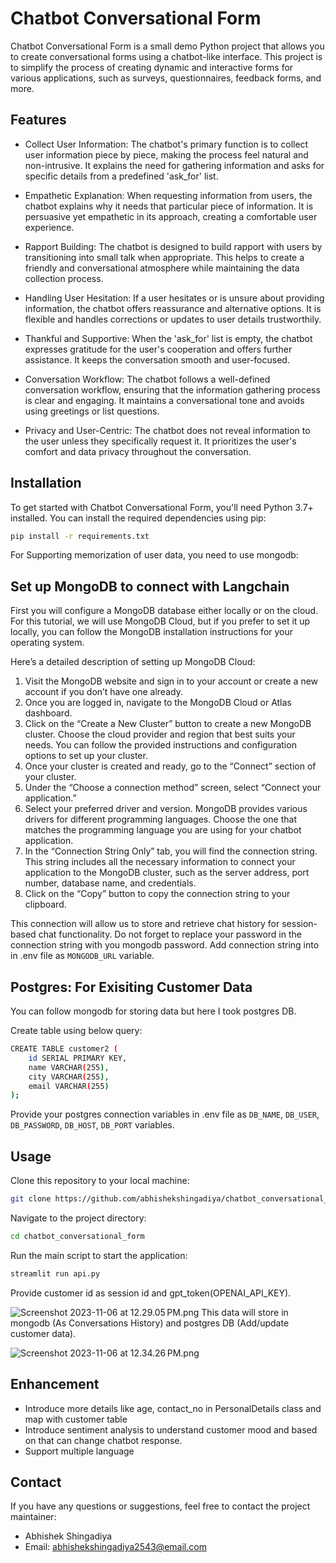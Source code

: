
# Chatbot Conversational Form

Chatbot Conversational Form is a small demo Python project that allows you to create conversational forms using a chatbot-like interface. This project is to simplify the process of creating dynamic and interactive forms for various applications, such as surveys, questionnaires, feedback forms, and more.

## Features

- Collect User Information: The chatbot's primary function is to collect user information piece by piece, making the process feel natural and non-intrusive. It explains the need for gathering information and asks for specific details from a predefined 'ask_for' list.

- Empathetic Explanation: When requesting information from users, the chatbot explains why it needs that particular piece of information. It is persuasive yet empathetic in its approach, creating a comfortable user experience.

- Rapport Building: The chatbot is designed to build rapport with users by transitioning into small talk when appropriate. This helps to create a friendly and conversational atmosphere while maintaining the data collection process.

- Handling User Hesitation: If a user hesitates or is unsure about providing information, the chatbot offers reassurance and alternative options. It is flexible and handles corrections or updates to user details trustworthily.

- Thankful and Supportive: When the 'ask_for' list is empty, the chatbot expresses gratitude for the user's cooperation and offers further assistance. It keeps the conversation smooth and user-focused.

- Conversation Workflow: The chatbot follows a well-defined conversation workflow, ensuring that the information gathering process is clear and engaging. It maintains a conversational tone and avoids using greetings or list questions.

- Privacy and User-Centric: The chatbot does not reveal information to the user unless they specifically request it. It prioritizes the user's comfort and data privacy throughout the conversation.


## Installation

To get started with Chatbot Conversational Form, you'll need Python 3.7+ installed. You can install the required dependencies using pip:

```bash
pip install -r requirements.txt
```

For Supporting memorization of user data, you need to use mongodb:
## Set up MongoDB to connect with Langchain
First you will configure a MongoDB database either locally or on the cloud. For this tutorial, we will use MongoDB Cloud, but if you prefer to set it up locally, you can follow the MongoDB installation instructions for your operating system.

Here’s a detailed description of setting up MongoDB Cloud:

1. Visit the MongoDB website and sign in to your account or create a new account if you don’t have one already.
2. Once you are logged in, navigate to the MongoDB Cloud or Atlas dashboard.
3. Click on the “Create a New Cluster” button to create a new MongoDB cluster. Choose the cloud provider and region that best suits your needs. You can follow the provided instructions and configuration options to set up your cluster.
4. Once your cluster is created and ready, go to the “Connect” section of your cluster.
5. Under the “Choose a connection method” screen, select “Connect your application.”
6. Select your preferred driver and version. MongoDB provides various drivers for different programming languages. Choose the one that matches the programming language you are using for your chatbot application.
7. In the “Connection String Only” tab, you will find the connection string. This string includes all the necessary information to connect your application to the MongoDB cluster, such as the server address, port number, database name, and credentials.
8. Click on the “Copy” button to copy the connection string to your clipboard.

This connection will allow us to store and retrieve chat history for session-based chat functionality.
Do not forget to replace your password in the connection string with you mongodb password.
Add connection string into in .env file as `MONGODB_URL` variable.

## Postgres: For Exisiting Customer Data
You can follow mongodb for storing data but here I took postgres DB.

Create table using below query:
```bash
CREATE TABLE customer2 (
    id SERIAL PRIMARY KEY,
    name VARCHAR(255),
    city VARCHAR(255),
    email VARCHAR(255)
);
```
Provide your postgres connection variables in .env file as `DB_NAME`, `DB_USER`, `DB_PASSWORD`, `DB_HOST`, `DB_PORT` variables.


## Usage
Clone this repository to your local machine:
```bash
git clone https://github.com/abhishekshingadiya/chatbot_conversational_form.git
```

Navigate to the project directory:
```bash
cd chatbot_conversational_form
```

Run the main script to start the application:
```bash
streamlit run api.py 
```

Provide customer id as session id and gpt_token(OPENAI_API_KEY). 


![Screenshot 2023-11-06 at 12.29.05 PM.png](Screenshot%202023-11-06%20at%2012.29.05%E2%80%AFPM.png)
This data will store in mongodb (As Conversations History) and postgres DB (Add/update customer data).

![Screenshot 2023-11-06 at 12.34.26 PM.png](Screenshot%202023-11-06%20at%2012.34.26%E2%80%AFPM.png)

## Enhancement
- Introduce more details like age, contact_no in PersonalDetails class and map with customer table
- Introduce sentiment analysis to understand customer mood and based on that can change chatbot response.
- Support multiple language

## Contact

If you have any questions or suggestions, feel free to contact the project maintainer:

- Abhishek Shingadiya
- Email: abhishekshingadiya2543@email.com
